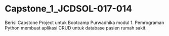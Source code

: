 # Capstone_1_JCDSOL-017-014
Berisi Capstone Project untuk Bootcamp Purwadhika modul 1. Pemrograman Python membuat aplikasi CRUD untuk database pasien rumah sakit.
